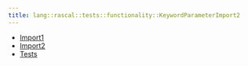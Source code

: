 ```yaml
---
title: lang::rascal::tests::functionality::KeywordParameterImport2
---
```



* [Import1](../../../../../../Library/lang/rascal/tests/functionality/KeywordParameterImport2/Import1.md)
* [Import2](../../../../../../Library/lang/rascal/tests/functionality/KeywordParameterImport2/Import2.md)
* [Tests](../../../../../../Library/lang/rascal/tests/functionality/KeywordParameterImport2/Tests.md)